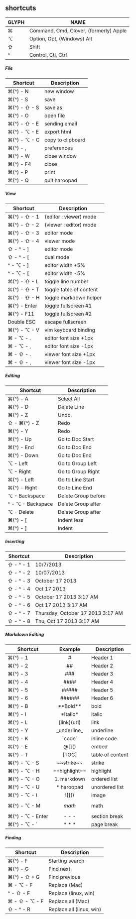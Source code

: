 ## shortcuts

GLYPH    | NAME
---------|----------------------------------------
&#8984;  | Command, Cmd, Clover, (formerly) Apple
⌥        | Option, Opt, (Windows) Alt
⇧        | Shift
^        | Control, Ctl, Ctrl

##### File
Shortcut                 | Description
-------------------------|-------------------
&#8984;(^) - N           | new window
&#8984;(^) - S           | save
&#8984;(^) - ⇧ - S       | save as
&#8984;(^) - O           | open file
&#8984;(^) - ⇧ - E       | sending email
&#8984;(^) - ⌥ - E       | export html
&#8984;(^) - ⌥ - C       | copy to clipboard
&#8984;(^) - ,           | preferences
&#8984;(^) - W           | close window
&#8984;(^) - F4          | close
&#8984;(^) - P           | print
&#8984;(^) - Q           | quit haroopad

##### View
Shortcut            | Description
--------------------|-------------------
&#8984;(^) - ⇧ - 1  | (editor : viewer) mode
&#8984;(^) - ⇧ - 2  | (viewer : editor) mode
&#8984;(^) - ⇧ - 3  | editor mode
&#8984;(^) - ⇧ - 4  | viewer mode
⇧ - ^ - ]           | editor mode
⇧ - ^ - [           | dual mode
^ - ⌥ - ]           | editor width +5%
^ - ⌥ - [           | editor width -5%
&#8984;(^) - ⇧ - L  | toggle line number
&#8984;(^) - ⇧ - T  | toggle table of content
&#8984;(^) - ⇧ - H  | toggle markdown helper
&#8984;(^) - Enter  | toggle fullscreen #1
&#8984;(^) - F11    | toggle fullscreen #2
Double ESC          | escape fullscreen
&#8984;(^) - ⌥ - V  | vim keyboard binding
&#8984; - ⌥ - .     | editor font size +1px
&#8984; - ⌥ - ,     | editor font size -1px
&#8984; - ⇧ - .     | viewer font size +1px
&#8984; - ⇧ - ,     | viewer font size -1px


##### Editing
 Shortcut                | Description
-------------------------|---------------------
&#8984;(^) - A           | Select All
&#8984;(^) - D           | Delete Line
&#8984;(^) - Z           | Undo
⇧ - &#8984;(^) - Z       | Redo
&#8984;(^) - Y           | Redo
&#8984;(^) - Up          | Go to Doc Start
&#8984;(^) - End         | Go to Doc End
&#8984;(^) - Down        | Go to Doc End
⌥ - Left                 | Go to Group Left
⌥ - Right                | Go to Group Right
&#8984;(^) - Left        | Go to Line Start
&#8984;(^) - Right       | Go to Line End
⌥ - Backspace            | Delete Group before
^ - ⌥ - Backspace        | Delete Group after
⌥ - Delete               | Delete Group after
&#8984;(^) - [           | Indent less
&#8984;(^) - ]           | Indent

##### Inserting
 Shortcut          | Description
-------------------|---------------------
⇧ - ^ - 1          | 10/7/2013
⇧ - ^ - 2          | 10/07/2013
⇧ - ^ - 3          | October 17 2013
⇧ - ^ - 4          | Oct 17 2013
⇧ - ^ - 5          | October 17 2013 3:17 AM
⇧ - ^ - 6          | Oct 17 2013 3:17 AM
⇧ - ^ - 7          | Thursday, October 17 2013 3:17 AM
⇧ - ^ - 8          | Thu, Oct 17 2013 3:17 AM

##### Markdown Editing
Shortcut                     | Example        | Description
-----------------------------|:--------------:|-------------------
&#8984;(^) - 1               | #              | Header 1
&#8984;(^) - 2               | ##             | Header 2
&#8984;(^) - 3               | ###            | Header 3
&#8984;(^) - 4               | ####           | Header 4
&#8984;(^) - 5               | #####          | Header 5
&#8984;(^) - 6               | ######         | Header 6
&#8984;(^) - B               | \*\*Bold\*\*   | bold
&#8984;(^) - I               | \*Italic\*     | italic
&#8984;(^) - L               | \[link\](url)  | link
&#8984;(^) - Y               | \_underline_   | underline
&#8984;(^) - K               | \`code`        | inline code
&#8984;(^) - E               | @\[]()         | embed
&#8984;(^) - T               | [TOC]          | table of content
&#8984;(^) - ⌥ - S           | \~~strike~~    | strike
&#8984;(^) - ⌥ - H           | \==highlight== | highlight
&#8984;(^) - ⌥ - O           | 1. markdown    | ordered list
&#8984;(^) - ⌥ - U           | * haroopad     | unordered list
&#8984;(^) - ⌥ - I           | \!\[]()        | image
&#8984;(^) - ⌥ - M           | $$math$$       | math
&#8984;(^) - ⌥ - Enter       | \- \- \-       | section break
&#8984;(^) - ⌥ - `           | \* \* \*       | page break

##### Finding
Shortcut                  | Description
--------------------------|-------------------
&#8984;(^) - F            | Starting search
&#8984;(^) - G            | Find next
&#8984;(^) - ⇧ + G        | Find previous
&#8984; - ⌥ - F           | Replace (Mac)
^ - ⇧ - F                 | Replace (linux, win)
&#8984; - ⇧ - ⌥ - F       | Replace all (Mac)
⇧ - ^ - R                 | Replace all (linux, win)
